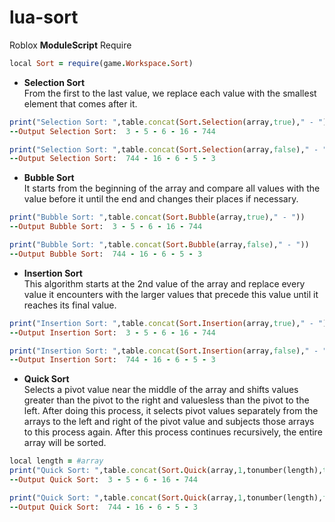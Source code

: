 # lua-sort
Roblox <b>ModuleScript</b> Require
```ruby
local Sort = require(game.Workspace.Sort)
```
* <b>Selection Sort</b> <br>
From the first to the last value, we replace each value with the smallest element that comes after it.

```ruby
print("Selection Sort: ",table.concat(Sort.Selection(array,true)," - "))
--Output Selection Sort:  3 - 5 - 6 - 16 - 744

print("Selection Sort: ",table.concat(Sort.Selection(array,false)," - "))
--Output Selection Sort:  744 - 16 - 6 - 5 - 3
```
* <b>Bubble Sort</b> <br>
It starts from the beginning of the array and compare all values with the value before it until the end and changes their places if necessary.
```ruby
print("Bubble Sort: ",table.concat(Sort.Bubble(array,true)," - "))
--Output Bubble Sort:  3 - 5 - 6 - 16 - 744

print("Bubble Sort: ",table.concat(Sort.Bubble(array,false)," - "))
--Output Bubble Sort:  744 - 16 - 6 - 5 - 3 
```
* <b>Insertion Sort </b> <br>
This algorithm starts at the 2nd value of the array and replace every value it encounters with the larger values ​​that precede this value until it reaches its final value.
```ruby
print("Insertion Sort: ",table.concat(Sort.Insertion(array,true)," - "))
--Output Insertion Sort:  3 - 5 - 6 - 16 - 744 

print("Insertion Sort: ",table.concat(Sort.Insertion(array,false)," - "))
--Output Insertion Sort:  744 - 16 - 6 - 5 - 3
```
* <b>Quick Sort</b> <br>
Selects a pivot value near the middle of the array and shifts values ​​greater than the pivot to the right and values ​​less than the pivot to the left. After doing this process, it selects pivot values ​​separately from the arrays to the left and right of the pivot value and subjects those arrays to this process again. After this process continues recursively, the entire array will be sorted.
```ruby
local length = #array
print("Quick Sort: ",table.concat(Sort.Quick(array,1,tonumber(length),true)," - "))
--Output Quick Sort:  3 - 5 - 6 - 16 - 744

print("Quick Sort: ",table.concat(Sort.Quick(array,1,tonumber(length),false)," - "))
--Output Quick Sort:  744 - 16 - 6 - 5 - 3
```
